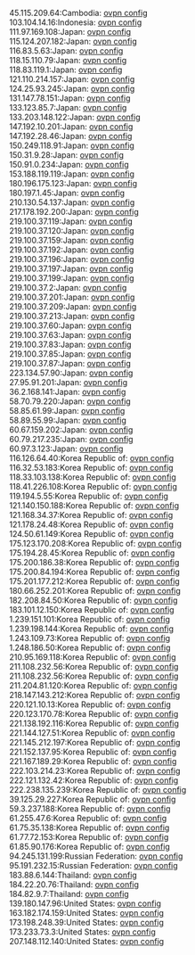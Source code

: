 45.115.209.64:Cambodia: [ovpn config](vpn/45_115_209_64.ovpn)  
103.104.14.16:Indonesia: [ovpn config](vpn/103_104_14_16.ovpn)  
111.97.169.108:Japan: [ovpn config](vpn/111_97_169_108.ovpn)  
115.124.207.182:Japan: [ovpn config](vpn/115_124_207_182.ovpn)  
116.83.5.63:Japan: [ovpn config](vpn/116_83_5_63.ovpn)  
118.15.110.79:Japan: [ovpn config](vpn/118_15_110_79.ovpn)  
118.83.119.1:Japan: [ovpn config](vpn/118_83_119_1.ovpn)  
121.110.214.157:Japan: [ovpn config](vpn/121_110_214_157.ovpn)  
124.25.93.245:Japan: [ovpn config](vpn/124_25_93_245.ovpn)  
131.147.78.151:Japan: [ovpn config](vpn/131_147_78_151.ovpn)  
133.123.85.7:Japan: [ovpn config](vpn/133_123_85_7.ovpn)  
133.203.148.122:Japan: [ovpn config](vpn/133_203_148_122.ovpn)  
147.192.10.201:Japan: [ovpn config](vpn/147_192_10_201.ovpn)  
147.192.28.46:Japan: [ovpn config](vpn/147_192_28_46.ovpn)  
150.249.118.91:Japan: [ovpn config](vpn/150_249_118_91.ovpn)  
150.31.9.28:Japan: [ovpn config](vpn/150_31_9_28.ovpn)  
150.91.0.234:Japan: [ovpn config](vpn/150_91_0_234.ovpn)  
153.188.119.119:Japan: [ovpn config](vpn/153_188_119_119.ovpn)  
180.196.175.123:Japan: [ovpn config](vpn/180_196_175_123.ovpn)  
180.197.1.45:Japan: [ovpn config](vpn/180_197_1_45.ovpn)  
210.130.54.137:Japan: [ovpn config](vpn/210_130_54_137.ovpn)  
217.178.192.200:Japan: [ovpn config](vpn/217_178_192_200.ovpn)  
219.100.37.119:Japan: [ovpn config](vpn/219_100_37_119.ovpn)  
219.100.37.120:Japan: [ovpn config](vpn/219_100_37_120.ovpn)  
219.100.37.159:Japan: [ovpn config](vpn/219_100_37_159.ovpn)  
219.100.37.192:Japan: [ovpn config](vpn/219_100_37_192.ovpn)  
219.100.37.196:Japan: [ovpn config](vpn/219_100_37_196.ovpn)  
219.100.37.197:Japan: [ovpn config](vpn/219_100_37_197.ovpn)  
219.100.37.199:Japan: [ovpn config](vpn/219_100_37_199.ovpn)  
219.100.37.2:Japan: [ovpn config](vpn/219_100_37_2.ovpn)  
219.100.37.201:Japan: [ovpn config](vpn/219_100_37_201.ovpn)  
219.100.37.209:Japan: [ovpn config](vpn/219_100_37_209.ovpn)  
219.100.37.213:Japan: [ovpn config](vpn/219_100_37_213.ovpn)  
219.100.37.60:Japan: [ovpn config](vpn/219_100_37_60.ovpn)  
219.100.37.63:Japan: [ovpn config](vpn/219_100_37_63.ovpn)  
219.100.37.83:Japan: [ovpn config](vpn/219_100_37_83.ovpn)  
219.100.37.85:Japan: [ovpn config](vpn/219_100_37_85.ovpn)  
219.100.37.87:Japan: [ovpn config](vpn/219_100_37_87.ovpn)  
223.134.57.90:Japan: [ovpn config](vpn/223_134_57_90.ovpn)  
27.95.91.201:Japan: [ovpn config](vpn/27_95_91_201.ovpn)  
36.2.168.141:Japan: [ovpn config](vpn/36_2_168_141.ovpn)  
58.70.79.220:Japan: [ovpn config](vpn/58_70_79_220.ovpn)  
58.85.61.99:Japan: [ovpn config](vpn/58_85_61_99.ovpn)  
58.89.55.99:Japan: [ovpn config](vpn/58_89_55_99.ovpn)  
60.67.159.202:Japan: [ovpn config](vpn/60_67_159_202.ovpn)  
60.79.217.235:Japan: [ovpn config](vpn/60_79_217_235.ovpn)  
60.97.3.123:Japan: [ovpn config](vpn/60_97_3_123.ovpn)  
116.126.64.40:Korea Republic of: [ovpn config](vpn/116_126_64_40.ovpn)  
116.32.53.183:Korea Republic of: [ovpn config](vpn/116_32_53_183.ovpn)  
118.33.103.138:Korea Republic of: [ovpn config](vpn/118_33_103_138.ovpn)  
118.41.226.108:Korea Republic of: [ovpn config](vpn/118_41_226_108.ovpn)  
119.194.5.55:Korea Republic of: [ovpn config](vpn/119_194_5_55.ovpn)  
121.140.150.188:Korea Republic of: [ovpn config](vpn/121_140_150_188.ovpn)  
121.168.34.37:Korea Republic of: [ovpn config](vpn/121_168_34_37.ovpn)  
121.178.24.48:Korea Republic of: [ovpn config](vpn/121_178_24_48.ovpn)  
124.50.61.149:Korea Republic of: [ovpn config](vpn/124_50_61_149.ovpn)  
175.123.170.208:Korea Republic of: [ovpn config](vpn/175_123_170_208.ovpn)  
175.194.28.45:Korea Republic of: [ovpn config](vpn/175_194_28_45.ovpn)  
175.200.186.38:Korea Republic of: [ovpn config](vpn/175_200_186_38.ovpn)  
175.200.84.194:Korea Republic of: [ovpn config](vpn/175_200_84_194.ovpn)  
175.201.177.212:Korea Republic of: [ovpn config](vpn/175_201_177_212.ovpn)  
180.66.252.201:Korea Republic of: [ovpn config](vpn/180_66_252_201.ovpn)  
182.208.84.50:Korea Republic of: [ovpn config](vpn/182_208_84_50.ovpn)  
183.101.12.150:Korea Republic of: [ovpn config](vpn/183_101_12_150.ovpn)  
1.239.151.101:Korea Republic of: [ovpn config](vpn/1_239_151_101.ovpn)  
1.239.198.144:Korea Republic of: [ovpn config](vpn/1_239_198_144.ovpn)  
1.243.109.73:Korea Republic of: [ovpn config](vpn/1_243_109_73.ovpn)  
1.248.186.50:Korea Republic of: [ovpn config](vpn/1_248_186_50.ovpn)  
210.95.169.118:Korea Republic of: [ovpn config](vpn/210_95_169_118.ovpn)  
211.108.232.56:Korea Republic of: [ovpn config](vpn/211_108_232_56.ovpn)  
211.108.232.56:Korea Republic of: [ovpn config](vpn/211_108_232_56.ovpn)  
211.204.81.120:Korea Republic of: [ovpn config](vpn/211_204_81_120.ovpn)  
218.147.143.212:Korea Republic of: [ovpn config](vpn/218_147_143_212.ovpn)  
220.121.10.13:Korea Republic of: [ovpn config](vpn/220_121_10_13.ovpn)  
220.123.170.78:Korea Republic of: [ovpn config](vpn/220_123_170_78.ovpn)  
221.138.192.116:Korea Republic of: [ovpn config](vpn/221_138_192_116.ovpn)  
221.144.127.51:Korea Republic of: [ovpn config](vpn/221_144_127_51.ovpn)  
221.145.212.197:Korea Republic of: [ovpn config](vpn/221_145_212_197.ovpn)  
221.152.137.95:Korea Republic of: [ovpn config](vpn/221_152_137_95.ovpn)  
221.167.189.29:Korea Republic of: [ovpn config](vpn/221_167_189_29.ovpn)  
222.103.214.23:Korea Republic of: [ovpn config](vpn/222_103_214_23.ovpn)  
222.121.132.42:Korea Republic of: [ovpn config](vpn/222_121_132_42.ovpn)  
222.238.135.239:Korea Republic of: [ovpn config](vpn/222_238_135_239.ovpn)  
39.125.29.227:Korea Republic of: [ovpn config](vpn/39_125_29_227.ovpn)  
59.3.237.188:Korea Republic of: [ovpn config](vpn/59_3_237_188.ovpn)  
61.255.47.6:Korea Republic of: [ovpn config](vpn/61_255_47_6.ovpn)  
61.75.35.138:Korea Republic of: [ovpn config](vpn/61_75_35_138.ovpn)  
61.77.72.153:Korea Republic of: [ovpn config](vpn/61_77_72_153.ovpn)  
61.85.90.176:Korea Republic of: [ovpn config](vpn/61_85_90_176.ovpn)  
94.245.131.199:Russian Federation: [ovpn config](vpn/94_245_131_199.ovpn)  
95.191.232.15:Russian Federation: [ovpn config](vpn/95_191_232_15.ovpn)  
183.88.6.144:Thailand: [ovpn config](vpn/183_88_6_144.ovpn)  
184.22.20.76:Thailand: [ovpn config](vpn/184_22_20_76.ovpn)  
184.82.9.7:Thailand: [ovpn config](vpn/184_82_9_7.ovpn)  
139.180.147.96:United States: [ovpn config](vpn/139_180_147_96.ovpn)  
163.182.174.159:United States: [ovpn config](vpn/163_182_174_159.ovpn)  
173.198.248.39:United States: [ovpn config](vpn/173_198_248_39.ovpn)  
173.233.73.3:United States: [ovpn config](vpn/173_233_73_3.ovpn)  
207.148.112.140:United States: [ovpn config](vpn/207_148_112_140.ovpn)  
